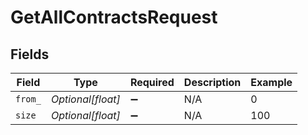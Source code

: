 # GetAllContractsRequest


## Fields

| Field              | Type               | Required           | Description        | Example            |
| ------------------ | ------------------ | ------------------ | ------------------ | ------------------ |
| `from_`            | *Optional[float]*  | :heavy_minus_sign: | N/A                | 0                  |
| `size`             | *Optional[float]*  | :heavy_minus_sign: | N/A                | 100                |